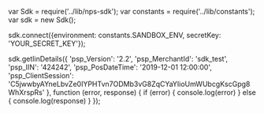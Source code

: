 var Sdk = require('../lib/nps-sdk');
var constants = require('../lib/constants');
var sdk = new Sdk();

sdk.connect({environment: constants.SANDBOX_ENV,
            secretKey: 'YOUR_SECRET_KEY'});

sdk.getIinDetails({
    'psp_Version': '2.2',
    'psp_MerchantId': 'sdk_test',
    'psp_IIN': '424242',
    'psp_PosDateTime': '2019-12-01 12:00:00',
    'psp_ClientSession': 'C5jwwbyAYneLbvZe0IYPHTvn7ODMb3vG8ZqCYaYIioUmWUbcgKscGpg8WhXrspRs'
},
function (error, response) { 
    if (error) {
        console.log(error)
    } else { 
        console.log(response)
    }
});

